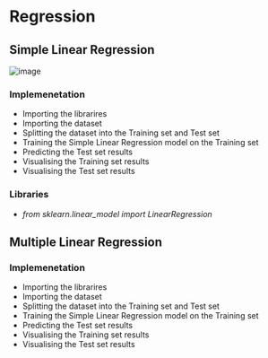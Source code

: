 
# Regression

## Simple Linear Regression

![image](https://user-images.githubusercontent.com/39285147/177331908-96267c1b-82d3-4b76-929d-fa9ca6c6e7d1.png)
### Implemenetation
-	Importing the librarires
-	Importing the dataset
-	Splitting the dataset into the Training set and Test set
-	Training the Simple Linear Regression model on the Training set
-	Predicting the Test set results
-	Visualising the Training set results
-	Visualising the Test set results

### Libraries
- *from sklearn.linear_model import LinearRegression*

## Multiple Linear Regression

### Implemenetation
-	Importing the librarires
-	Importing the dataset
-	Splitting the dataset into the Training set and Test set
-	Training the Simple Linear Regression model on the Training set
-	Predicting the Test set results
-	Visualising the Training set results
-	Visualising the Test set results
